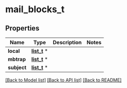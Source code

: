 # mail_blocks_t

## Properties
Name | Type | Description | Notes
------------ | ------------- | ------------- | -------------
**local** | [**list_t**](mail_block_click_house.md) \* |  | 
**mbtrap** | [**list_t**](mail_block_click_house.md) \* |  | 
**subject** | [**list_t**](mail_block_rspamd.md) \* |  | 

[[Back to Model list]](../README.md#documentation-for-models) [[Back to API list]](../README.md#documentation-for-api-endpoints) [[Back to README]](../README.md)


